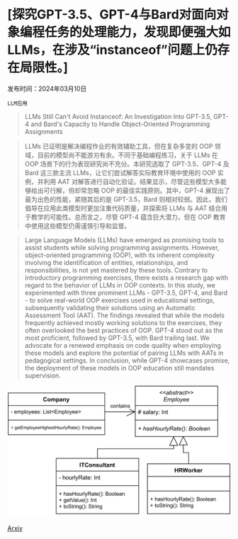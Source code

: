 # [探究GPT-3.5、GPT-4与Bard对面向对象编程任务的处理能力，发现即便强大如LLMs，在涉及“instanceof”问题上仍存在局限性。]

发布时间：2024年03月10日

`LLM应用`

> LLMs Still Can't Avoid Instanceof: An Investigation Into GPT-3.5, GPT-4 and Bard's Capacity to Handle Object-Oriented Programming Assignments

> LLMs 已证明是解决编程作业的有效辅助工具，但在复杂多变的 OOP 领域，目前的模型尚不能游刃有余。不同于基础编程练习，关于 LLMs 在 OOP 场景下的行为表现研究尚不充分。本研究选取了 GPT-3.5、GPT-4 及 Bard 这三款主流 LLMs，让它们尝试解答实际教育环境中使用的 OOP 实例，并利用 AAT 对解答进行自动化验证。结果显示，尽管这些模型大多能够给出可行解，但却常忽略 OOP 的最佳实践原则。其中，GPT-4 展现出了最为出色的性能，紧随其后的是 GPT-3.5，Bard 则相对较弱。因此，我们倡导在应用此类模型时更加注重代码质量，并探索将 LLMs 与 AAT 结合用于教学的可能性。总而言之，尽管 GPT-4 蕴含巨大潜力，但在 OOP 教育中使用这些模型仍需谨慎引导和监督。

> Large Language Models (LLMs) have emerged as promising tools to assist students while solving programming assignments. However, object-oriented programming (OOP), with its inherent complexity involving the identification of entities, relationships, and responsibilities, is not yet mastered by these tools. Contrary to introductory programming exercises, there exists a research gap with regard to the behavior of LLMs in OOP contexts. In this study, we experimented with three prominent LLMs - GPT-3.5, GPT-4, and Bard - to solve real-world OOP exercises used in educational settings, subsequently validating their solutions using an Automatic Assessment Tool (AAT). The findings revealed that while the models frequently achieved mostly working solutions to the exercises, they often overlooked the best practices of OOP. GPT-4 stood out as the most proficient, followed by GPT-3.5, with Bard trailing last. We advocate for a renewed emphasis on code quality when employing these models and explore the potential of pairing LLMs with AATs in pedagogical settings. In conclusion, while GPT-4 showcases promise, the deployment of these models in OOP education still mandates supervision.

![探究GPT-3.5、GPT-4与Bard对面向对象编程任务的处理能力，发现即便强大如LLMs，在涉及“instanceof”问题上仍存在局限性。](../../../paper_images/2403.06254/x1.png)

[Arxiv](https://arxiv.org/abs/2403.06254)